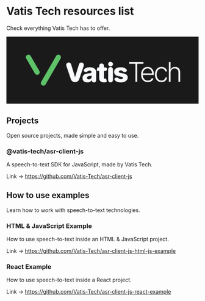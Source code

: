 # Vatis Tech resources list

Check everything Vatis Tech has to offer.

<div align="center" style="background-color: white;"><img src="https://raw.githubusercontent.com/Vatis-Tech/resources/main/img/logotype-green-white.png" alt="Vatis Tech Resources"/></div>

## Projects

Open source projects, made simple and easy to use.

### @vatis-tech/asr-client-js

A speech-to-text SDK for JavaScript, made by Vatis Tech.

Link -> https://github.com/Vatis-Tech/asr-client-js

## How to use examples

Learn how to work with speech-to-text technologies.

### HTML & JavaScript Example

How to use speech-to-text inside an HTML & JavaScript project.

Link -> https://github.com/Vatis-Tech/asr-client-js-html-js-example

### React Example

How to use speech-to-text inside a React project.

Link -> https://github.com/Vatis-Tech/asr-client-js-react-example
